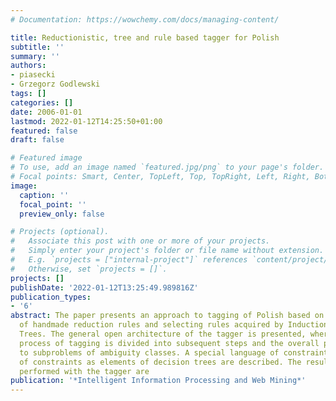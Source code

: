 ```yaml
---
# Documentation: https://wowchemy.com/docs/managing-content/

title: Reductionistic, tree and rule based tagger for Polish
subtitle: ''
summary: ''
authors:
- piasecki
- Grzegorz Godlewski
tags: []
categories: []
date: 2006-01-01
lastmod: 2022-01-12T14:25:50+01:00
featured: false
draft: false

# Featured image
# To use, add an image named `featured.jpg/png` to your page's folder.
# Focal points: Smart, Center, TopLeft, Top, TopRight, Left, Right, BottomLeft, Bottom, BottomRight.
image:
  caption: ''
  focal_point: ''
  preview_only: false

# Projects (optional).
#   Associate this post with one or more of your projects.
#   Simply enter your project's folder or file name without extension.
#   E.g. `projects = ["internal-project"]` references `content/project/deep-learning/index.md`.
#   Otherwise, set `projects = []`.
projects: []
publishDate: '2022-01-12T13:25:49.989816Z'
publication_types:
- '6'
abstract: The paper presents an approach to tagging of Polish based on the combination
  of handmade reduction rules and selecting rules acquired by Induction of Decision
  Trees. The general open architecture of the tagger is presented, where the overall
  process of tagging is divided into subsequent steps and the overall problem is reduced
  to subproblems of ambiguity classes. A special language of constraints and the use
  of constraints as elements of decision trees are described. The results of the experiments
  performed with the tagger are
publication: '*Intelligent Information Processing and Web Mining*'
---
```

